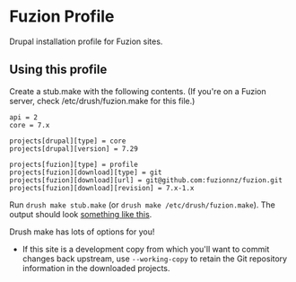 Fuzion Profile
==============

Drupal installation profile for Fuzion sites.

Using this profile
------------------

Create a stub.make with the following contents. (If you're on a Fuzion server, check /etc/drush/fuzion.make for this file.)

    api = 2
    core = 7.x
    
    projects[drupal][type] = core
    projects[drupal][version] = 7.29
    
    projects[fuzion][type] = profile
    projects[fuzion][download][type] = git
    projects[fuzion][download][url] = git@github.com:fuzionnz/fuzion.git
    projects[fuzion][download][revision] = 7.x-1.x

Run `drush make stub.make` (or `drush make /etc/drush/fuzion.make`). The output should look [something like this](https://gist.github.com/xurizaemon/91f10c44ce712a6b1663).

Drush make has lots of options for you!

* If this site is a development copy from which you'll want to commit changes back upstream, use `--working-copy` to retain the Git repository information in the downloaded projects.
